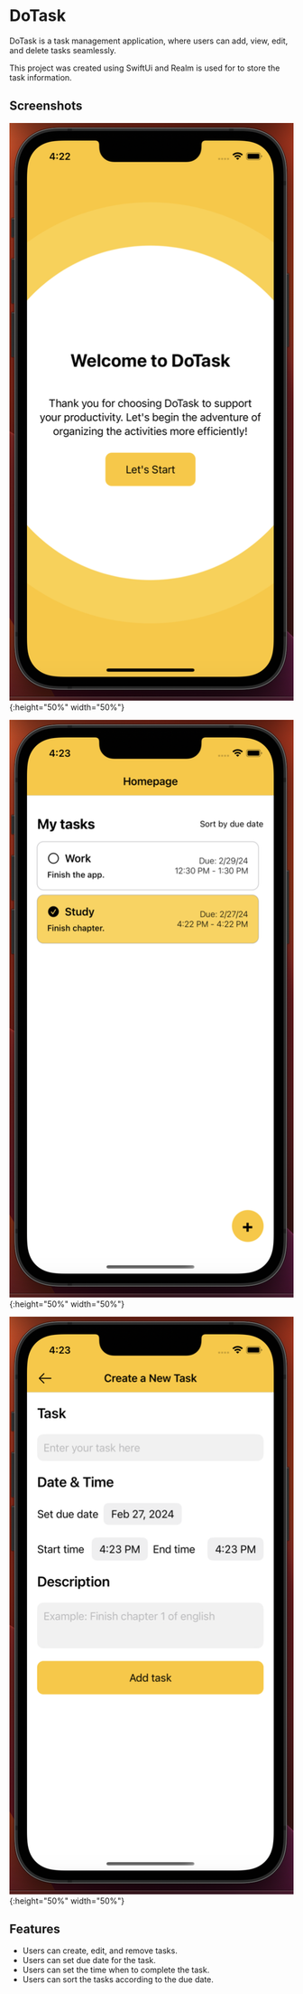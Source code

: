 # DoTask

DoTask is a task management application, where users can add, view, edit, and delete tasks seamlessly.

This project was created using SwiftUi and Realm is used for to store the task information.

## Screenshots

![App Screenshot](https://github.com/nishi2803/DoTask/blob/main/Screenshots/home.png?raw="true"){:height="50%" width="50%"}

![App Screenshot](https://github.com/nishi2803/DoTask/blob/main/Screenshots/viewTask.png?raw="true"){:height="50%" width="50%"}

![App Screenshot](https://github.com/nishi2803/DoTask/blob/main/Screenshots/createTask.png?raw="true"){:height="50%" width="50%"}




## Features
- Users can create, edit, and remove tasks.
- Users can set due date for the task.
- Users can set the time when to complete the task.
- Users can sort the tasks according to the due date.
